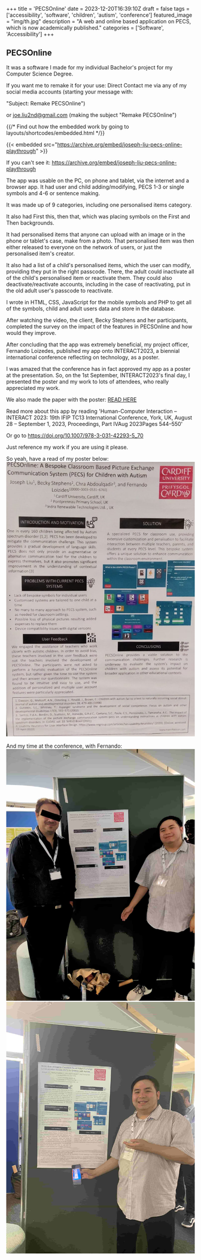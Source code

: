 +++
title = 'PECSOnline'
date = 2023-12-20T16:39:10Z
draft = false
tags = ['accessibility', 'software', 'children', 'autism', 'conference']
featured_image = "img/th.jpg"
description = "A web and online based application on PECS, which is now academically published."
categories = ['Software', 'Accessibility']
+++

## PECSOnline



It was a software I made for my individual Bachelor's project for my Computer Science Degree.

If you want me to remake it for your use: Direct Contact me via any of my social media accounts (starting your message with:

"Subject: Remake PECSOnline")

or joe.liu2nd@gmail.com (making the subject "Remake PECSOnline")

{{/* Find out how the embedded work by going to layouts/shortcodes/embedded.html */}}

{{< embedded src="https://archive.org/embed/joseph-liu-pecs-online-playthrough" >}}

If you can't see it: https://archive.org/embed/joseph-liu-pecs-online-playthrough


The app was usable on the PC, on phone and tablet, via the internet and a browser app. It had user and child adding/modifying, PECS 1-3 or single symbols and 4-6 or sentence making.

It was made up of 9 categories, including one personalised items category.

It also had First this, then that, which was placing symbols on the First and Then backgrounds.

It had personalised items that anyone can upload with an image or in the phone or tablet's case, make from a photo. That personalised item was then either released to everyone on the network of users, or just the personalised item's creator.

It also had a list of a child's personalised items, which the user can modify, providing they put in the right passcode. There, the adult could inactivate all of the child's personalised item or reactivate them. They could also deactivate/reactivate accounts, including in the case of reactivating, put in the old adult user's passcode to reactivate.

I wrote in HTML, CSS, JavaScript for the mobile symbols and PHP to get all of the symbols, child and adult users data and store in the database.

After watching the video, the client, Becky Stephens and her participants, completed the survey on the impact of the features in PECSOnline and how would they improve.

After concluding that the app was extremely beneficial, my project officer, Fernando Loizedes, published my app onto INTERACT2023, a biennial international conference reflecting on technology, as a poster.

I was amazed that the conference has in fact approved my app as a poster at the presentation. So, on the 1st September, INTERACT2023's final day, I presented the poster and my work to lots of attendees, who really appreciated my work.

We also made the paper with the poster: [READ HERE](https://orca.cardiff.ac.uk/id/eprint/162103/1/PECSOnline__A_Bespoke_Classroom_Based_Picture_Exchange_Communication_System__PECS__for_Children_with_Autism.pdf)

Read more about this app by reading 'Human-Computer Interaction – INTERACT 2023: 19th IFIP TC13 International Conference, York, UK, August 28 – September 1, 2023, Proceedings, Part IVAug 2023Pages 544–550'

Or go to https://doi.org/10.1007/978-3-031-42293-5_70

Just reference my work if you are using it please.

So yeah, have a read of my poster below:
![PECSOnline poster](/img/pecs-poster.jpg)

And my time at the conference, with Fernando:
![Both of us](/img/projof.jpg)
![Me at the conf](/img/meatinteract.jpg)

